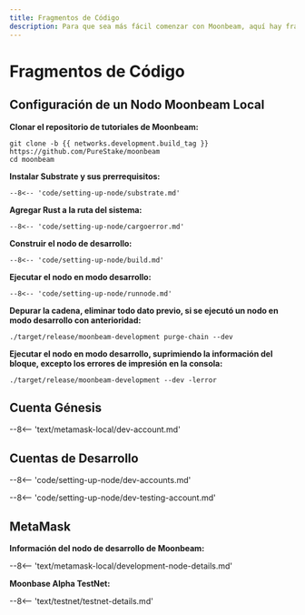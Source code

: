 ```yaml
---
title: Fragmentos de Código
description: Para que sea más fácil comenzar con Moonbeam, aquí hay fragmentos de código para cada uno de los tutoriales que hemos creado.
---
```


# Fragmentos de Código

## Configuración de un Nodo Moonbeam Local

**Clonar el repositorio de tutoriales de Moonbeam:**

```
git clone -b {{ networks.development.build_tag }} https://github.com/PureStake/moonbeam
cd moonbeam
```

**Instalar Substrate y sus prerrequisitos:**

```
--8<-- 'code/setting-up-node/substrate.md'
```

**Agregar Rust a la ruta del sistema:**

```
--8<-- 'code/setting-up-node/cargoerror.md'
```

**Construir el nodo de desarrollo:**

```
--8<-- 'code/setting-up-node/build.md'
```

**Ejecutar el nodo en modo desarrollo:**

```
--8<-- 'code/setting-up-node/runnode.md'
```

**Depurar la cadena, eliminar todo dato previo, si se ejecutó un nodo en modo desarrollo con anterioridad:**

```
./target/release/moonbeam-development purge-chain --dev
```

**Ejecutar el nodo en modo desarrollo, suprimiendo la información del bloque, excepto los errores de impresión en la consola:**

```
./target/release/moonbeam-development --dev -lerror
```

## Cuenta Génesis

--8<-- 'text/metamask-local/dev-account.md'

## Cuentas de Desarrollo

--8<-- 'code/setting-up-node/dev-accounts.md'

--8<-- 'code/setting-up-node/dev-testing-account.md'

## MetaMask

**Información del nodo de desarrollo de Moonbeam:**

--8<-- 'text/metamask-local/development-node-details.md'

**Moonbase Alpha TestNet:**

--8<-- 'text/testnet/testnet-details.md'
